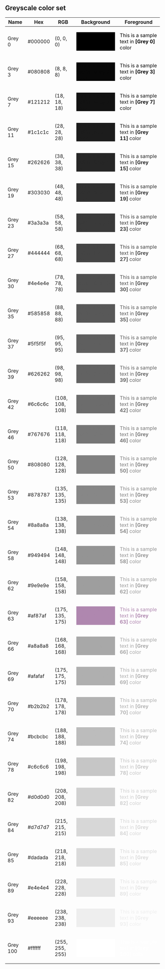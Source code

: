 ## Greyscale color set


| Name | Hex | RGB | Background | Foreground |
|------|-----|-----|------------|------------|
|<p style="color:rgbGrey 0;">Grey 0</p>|#000000|(0, 0, 0)|<p style="color:rgb(0, 0, 0);background-color:rgb(0, 0, 0);">This is a sample text in **[Grey 0]** color</p>|<p style="color:rgb(0, 0, 0);">This is a sample text in **[Grey 0]** color</p>|
|<p style="color:rgbGrey 3;">Grey 3</p>|#080808|(8, 8, 8)|<p style="color:rgb(8, 8, 8);background-color:rgb(8, 8, 8);">This is a sample text in **[Grey 3]** color</p>|<p style="color:rgb(8, 8, 8);">This is a sample text in **[Grey 3]** color</p>|
|<p style="color:rgbGrey 7;">Grey 7</p>|#121212|(18, 18, 18)|<p style="color:rgb(18, 18, 18);background-color:rgb(18, 18, 18);">This is a sample text in **[Grey 7]** color</p>|<p style="color:rgb(18, 18, 18);">This is a sample text in **[Grey 7]** color</p>|
|<p style="color:rgbGrey 11;">Grey 11</p>|#1c1c1c|(28, 28, 28)|<p style="color:rgb(28, 28, 28);background-color:rgb(28, 28, 28);">This is a sample text in **[Grey 11]** color</p>|<p style="color:rgb(28, 28, 28);">This is a sample text in **[Grey 11]** color</p>|
|<p style="color:rgbGrey 15;">Grey 15</p>|#262626|(38, 38, 38)|<p style="color:rgb(38, 38, 38);background-color:rgb(38, 38, 38);">This is a sample text in **[Grey 15]** color</p>|<p style="color:rgb(38, 38, 38);">This is a sample text in **[Grey 15]** color</p>|
|<p style="color:rgbGrey 19;">Grey 19</p>|#303030|(48, 48, 48)|<p style="color:rgb(48, 48, 48);background-color:rgb(48, 48, 48);">This is a sample text in **[Grey 19]** color</p>|<p style="color:rgb(48, 48, 48);">This is a sample text in **[Grey 19]** color</p>|
|<p style="color:rgbGrey 23;">Grey 23</p>|#3a3a3a|(58, 58, 58)|<p style="color:rgb(58, 58, 58);background-color:rgb(58, 58, 58);">This is a sample text in **[Grey 23]** color</p>|<p style="color:rgb(58, 58, 58);">This is a sample text in **[Grey 23]** color</p>|
|<p style="color:rgbGrey 27;">Grey 27</p>|#444444|(68, 68, 68)|<p style="color:rgb(68, 68, 68);background-color:rgb(68, 68, 68);">This is a sample text in **[Grey 27]** color</p>|<p style="color:rgb(68, 68, 68);">This is a sample text in **[Grey 27]** color</p>|
|<p style="color:rgbGrey 30;">Grey 30</p>|#4e4e4e|(78, 78, 78)|<p style="color:rgb(78, 78, 78);background-color:rgb(78, 78, 78);">This is a sample text in **[Grey 30]** color</p>|<p style="color:rgb(78, 78, 78);">This is a sample text in **[Grey 30]** color</p>|
|<p style="color:rgbGrey 35;">Grey 35</p>|#585858|(88, 88, 88)|<p style="color:rgb(88, 88, 88);background-color:rgb(88, 88, 88);">This is a sample text in **[Grey 35]** color</p>|<p style="color:rgb(88, 88, 88);">This is a sample text in **[Grey 35]** color</p>|
|<p style="color:rgbGrey 37;">Grey 37</p>|#5f5f5f|(95, 95, 95)|<p style="color:rgb(95, 95, 95);background-color:rgb(95, 95, 95);">This is a sample text in **[Grey 37]** color</p>|<p style="color:rgb(95, 95, 95);">This is a sample text in **[Grey 37]** color</p>|
|<p style="color:rgbGrey 39;">Grey 39</p>|#626262|(98, 98, 98)|<p style="color:rgb(98, 98, 98);background-color:rgb(98, 98, 98);">This is a sample text in **[Grey 39]** color</p>|<p style="color:rgb(98, 98, 98);">This is a sample text in **[Grey 39]** color</p>|
|<p style="color:rgbGrey 42;">Grey 42</p>|#6c6c6c|(108, 108, 108)|<p style="color:rgb(108, 108, 108);background-color:rgb(108, 108, 108);">This is a sample text in **[Grey 42]** color</p>|<p style="color:rgb(108, 108, 108);">This is a sample text in **[Grey 42]** color</p>|
|<p style="color:rgbGrey 46;">Grey 46</p>|#767676|(118, 118, 118)|<p style="color:rgb(118, 118, 118);background-color:rgb(118, 118, 118);">This is a sample text in **[Grey 46]** color</p>|<p style="color:rgb(118, 118, 118);">This is a sample text in **[Grey 46]** color</p>|
|<p style="color:rgbGrey 50;">Grey 50</p>|#808080|(128, 128, 128)|<p style="color:rgb(128, 128, 128);background-color:rgb(128, 128, 128);">This is a sample text in **[Grey 50]** color</p>|<p style="color:rgb(128, 128, 128);">This is a sample text in **[Grey 50]** color</p>|
|<p style="color:rgbGrey 53;">Grey 53</p>|#878787|(135, 135, 135)|<p style="color:rgb(135, 135, 135);background-color:rgb(135, 135, 135);">This is a sample text in **[Grey 53]** color</p>|<p style="color:rgb(135, 135, 135);">This is a sample text in **[Grey 53]** color</p>|
|<p style="color:rgbGrey 54;">Grey 54</p>|#8a8a8a|(138, 138, 138)|<p style="color:rgb(138, 138, 138);background-color:rgb(138, 138, 138);">This is a sample text in **[Grey 54]** color</p>|<p style="color:rgb(138, 138, 138);">This is a sample text in **[Grey 54]** color</p>|
|<p style="color:rgbGrey 58;">Grey 58</p>|#949494|(148, 148, 148)|<p style="color:rgb(148, 148, 148);background-color:rgb(148, 148, 148);">This is a sample text in **[Grey 58]** color</p>|<p style="color:rgb(148, 148, 148);">This is a sample text in **[Grey 58]** color</p>|
|<p style="color:rgbGrey 62;">Grey 62</p>|#9e9e9e|(158, 158, 158)|<p style="color:rgb(158, 158, 158);background-color:rgb(158, 158, 158);">This is a sample text in **[Grey 62]** color</p>|<p style="color:rgb(158, 158, 158);">This is a sample text in **[Grey 62]** color</p>|
|<p style="color:rgbGrey 63;">Grey 63</p>|#af87af|(175, 135, 175)|<p style="color:rgb(175, 135, 175);background-color:rgb(175, 135, 175);">This is a sample text in **[Grey 63]** color</p>|<p style="color:rgb(175, 135, 175);">This is a sample text in **[Grey 63]** color</p>|
|<p style="color:rgbGrey 66;">Grey 66</p>|#a8a8a8|(168, 168, 168)|<p style="color:rgb(168, 168, 168);background-color:rgb(168, 168, 168);">This is a sample text in **[Grey 66]** color</p>|<p style="color:rgb(168, 168, 168);">This is a sample text in **[Grey 66]** color</p>|
|<p style="color:rgbGrey 69;">Grey 69</p>|#afafaf|(175, 175, 175)|<p style="color:rgb(175, 175, 175);background-color:rgb(175, 175, 175);">This is a sample text in **[Grey 69]** color</p>|<p style="color:rgb(175, 175, 175);">This is a sample text in **[Grey 69]** color</p>|
|<p style="color:rgbGrey 70;">Grey 70</p>|#b2b2b2|(178, 178, 178)|<p style="color:rgb(178, 178, 178);background-color:rgb(178, 178, 178);">This is a sample text in **[Grey 70]** color</p>|<p style="color:rgb(178, 178, 178);">This is a sample text in **[Grey 70]** color</p>|
|<p style="color:rgbGrey 74;">Grey 74</p>|#bcbcbc|(188, 188, 188)|<p style="color:rgb(188, 188, 188);background-color:rgb(188, 188, 188);">This is a sample text in **[Grey 74]** color</p>|<p style="color:rgb(188, 188, 188);">This is a sample text in **[Grey 74]** color</p>|
|<p style="color:rgbGrey 78;">Grey 78</p>|#c6c6c6|(198, 198, 198)|<p style="color:rgb(198, 198, 198);background-color:rgb(198, 198, 198);">This is a sample text in **[Grey 78]** color</p>|<p style="color:rgb(198, 198, 198);">This is a sample text in **[Grey 78]** color</p>|
|<p style="color:rgbGrey 82;">Grey 82</p>|#d0d0d0|(208, 208, 208)|<p style="color:rgb(208, 208, 208);background-color:rgb(208, 208, 208);">This is a sample text in **[Grey 82]** color</p>|<p style="color:rgb(208, 208, 208);">This is a sample text in **[Grey 82]** color</p>|
|<p style="color:rgbGrey 84;">Grey 84</p>|#d7d7d7|(215, 215, 215)|<p style="color:rgb(215, 215, 215);background-color:rgb(215, 215, 215);">This is a sample text in **[Grey 84]** color</p>|<p style="color:rgb(215, 215, 215);">This is a sample text in **[Grey 84]** color</p>|
|<p style="color:rgbGrey 85;">Grey 85</p>|#dadada|(218, 218, 218)|<p style="color:rgb(218, 218, 218);background-color:rgb(218, 218, 218);">This is a sample text in **[Grey 85]** color</p>|<p style="color:rgb(218, 218, 218);">This is a sample text in **[Grey 85]** color</p>|
|<p style="color:rgbGrey 89;">Grey 89</p>|#e4e4e4|(228, 228, 228)|<p style="color:rgb(228, 228, 228);background-color:rgb(228, 228, 228);">This is a sample text in **[Grey 89]** color</p>|<p style="color:rgb(228, 228, 228);">This is a sample text in **[Grey 89]** color</p>|
|<p style="color:rgbGrey 93;">Grey 93</p>|#eeeeee|(238, 238, 238)|<p style="color:rgb(238, 238, 238);background-color:rgb(238, 238, 238);">This is a sample text in **[Grey 93]** color</p>|<p style="color:rgb(238, 238, 238);">This is a sample text in **[Grey 93]** color</p>|
|<p style="color:rgbGrey 100;">Grey 100</p>|#ffffff|(255, 255, 255)|<p style="color:rgb(255, 255, 255);background-color:rgb(255, 255, 255);">This is a sample text in **[Grey 100]** color</p>|<p style="color:rgb(255, 255, 255);">This is a sample text in **[Grey 100]** color</p>|

